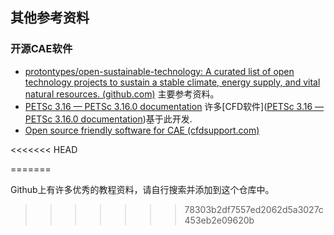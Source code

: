 ## 其他参考资料

### 开源CAE软件

- [protontypes/open-sustainable-technology: A curated list of open technology projects to sustain a stable climate, energy supply, and vital natural resources. (github.com)](https://github.com/protontypes/open-sustainable-technology) 主要参考资料。
- [PETSc 3.16 — PETSc 3.16.0 documentation](https://petsc.org/release/) 许多[CFD软件]([PETSc 3.16 — PETSc 3.16.0 documentation](https://petsc.org/release/#related-toolkits-libraries-that-use-petsc))基于此开发.
- [Open source friendly software for CAE (cfdsupport.com)](https://www.cfdsupport.com/cae-open-source-software.html)

<<<<<<< HEAD







=======

Github上有许多优秀的教程资料，请自行搜索并添加到这个仓库中。
>>>>>>> 78303b2df7557ed2062d5a3027c453eb2e09620b
